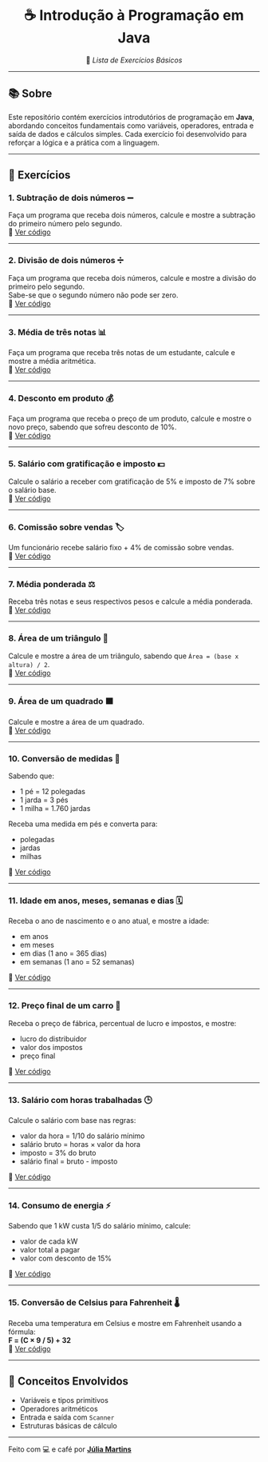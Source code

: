 <div align="center">

# ☕ Introdução à Programação em Java  
📝 *Lista de Exercícios Básicos*

</div>

---

## 📚 Sobre

Este repositório contém exercícios introdutórios de programação em **Java**, abordando conceitos fundamentais como variáveis, operadores, entrada e saída de dados e cálculos simples. Cada exercício foi desenvolvido para reforçar a lógica e a prática com a linguagem.  

---

## 📝 Exercícios

### 1. Subtração de dois números ➖  
Faça um programa que receba dois números, calcule e mostre a subtração do primeiro número pelo segundo.  
🔗 [Ver código](#)

---

### 2. Divisão de dois números ➗  
Faça um programa que receba dois números, calcule e mostre a divisão do primeiro pelo segundo.  
Sabe-se que o segundo número não pode ser zero.  
🔗 [Ver código](#)

---

### 3. Média de três notas 📊  
Faça um programa que receba três notas de um estudante, calcule e mostre a média aritmética.  
🔗 [Ver código](#)

---

### 4. Desconto em produto 💰  
Faça um programa que receba o preço de um produto, calcule e mostre o novo preço, sabendo que sofreu desconto de 10%.  
🔗 [Ver código](#)

---

### 5. Salário com gratificação e imposto 💵  
Calcule o salário a receber com gratificação de 5% e imposto de 7% sobre o salário base.  
🔗 [Ver código](#)

---

### 6. Comissão sobre vendas 🏷️  
Um funcionário recebe salário fixo + 4% de comissão sobre vendas.  
🔗 [Ver código](#)

---

### 7. Média ponderada ⚖️  
Receba três notas e seus respectivos pesos e calcule a média ponderada.  
🔗 [Ver código](#)

---

### 8. Área de um triângulo 📐  
Calcule e mostre a área de um triângulo, sabendo que `Área = (base x altura) / 2`.  
🔗 [Ver código](#)

---

### 9. Área de um quadrado 🟧  
Calcule e mostre a área de um quadrado.  
🔗 [Ver código](#)

---

### 10. Conversão de medidas 📏  
Sabendo que:
- 1 pé = 12 polegadas  
- 1 jarda = 3 pés  
- 1 milha = 1.760 jardas  

Receba uma medida em pés e converta para:
- polegadas  
- jardas  
- milhas  

🔗 [Ver código](#)

---

### 11. Idade em anos, meses, semanas e dias 🗓️  
Receba o ano de nascimento e o ano atual, e mostre a idade:
- em anos  
- em meses  
- em dias (1 ano = 365 dias)  
- em semanas (1 ano = 52 semanas)  

🔗 [Ver código](#)

---

### 12. Preço final de um carro 🚗  
Receba o preço de fábrica, percentual de lucro e impostos, e mostre:
- lucro do distribuidor  
- valor dos impostos  
- preço final  

🔗 [Ver código](#)

---

### 13. Salário com horas trabalhadas 🕒  
Calcule o salário com base nas regras:
- valor da hora = 1/10 do salário mínimo  
- salário bruto = horas × valor da hora  
- imposto = 3% do bruto  
- salário final = bruto - imposto  

🔗 [Ver código](#)

---

### 14. Consumo de energia ⚡  
Sabendo que 1 kW custa 1/5 do salário mínimo, calcule:
- valor de cada kW  
- valor total a pagar  
- valor com desconto de 15%  

🔗 [Ver código](#)

---

### 15. Conversão de Celsius para Fahrenheit 🌡️  
Receba uma temperatura em Celsius e mostre em Fahrenheit usando a fórmula:  
**F = (C × 9 / 5) + 32**  
🔗 [Ver código](#)

---

## 🧠 Conceitos Envolvidos
- Variáveis e tipos primitivos  
- Operadores aritméticos  
- Entrada e saída com `Scanner`  
- Estruturas básicas de cálculo  

---

Feito com 💻 e café por **[Júlia Martins](https://github.com/Juuh07)**  
